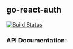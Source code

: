 ## go-react-auth

[![Build Status](https://travis-ci.com/markoelez/go-react-auth.svg?branch=master)](https://travis-ci.org/markoelez/go-react-auth)

### API Documentation:
